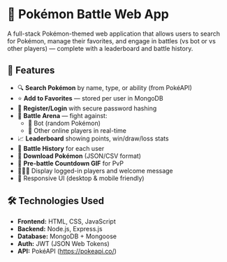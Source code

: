 # 🧩 Pokémon Battle Web App

A full-stack Pokémon-themed web application that allows users to search for Pokémon, manage their favorites, and engage in battles (vs bot or vs other players) — complete with a leaderboard and battle history.

## 🚀 Features

- 🔍 **Search Pokémon** by name, type, or ability (from PokéAPI)
- ⭐ **Add to Favorites** — stored per user in MongoDB
- 👥 **Register/Login** with secure password hashing
- 🧠 **Battle Arena** — fight against:
  - 🤖 Bot (random Pokémon)
  - 🧑 Other online players in real-time
- 📈 **Leaderboard** showing points, win/draw/loss stats
- 📜 **Battle History** for each user
- 📁 **Download Pokémon** (JSON/CSV format)
- 🎥 **Pre-battle Countdown GIF** for PvP
- 🧑‍🤝‍🧑 Display logged-in players and welcome message
- 🎨 Responsive UI (desktop & mobile friendly)

## 🛠️ Technologies Used

- **Frontend:** HTML, CSS, JavaScript
- **Backend:** Node.js, Express.js
- **Database:** MongoDB + Mongoose
- **Auth:** JWT (JSON Web Tokens)
- **API:** PokéAPI (https://pokeapi.co/)


